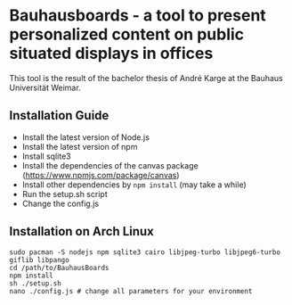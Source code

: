 # Bauhausboards - a tool to present personalized content on public situated displays in offices

This tool is the result of the bachelor thesis of André Karge at the Bauhaus Universität Weimar.

## Installation Guide
- Install the latest version of Node.js
- Install the latest version of npm
- Install sqlite3
- Install the dependencies of the canvas package (https://www.npmjs.com/package/canvas)
- Install other dependencies by ```npm install``` (may take a while)
- Run the setup.sh script
- Change the config.js

## Installation on Arch Linux
```
sudo pacman -S nodejs npm sqlite3 cairo libjpeg-turbo libjpeg6-turbo giflib libpango
cd /path/to/BauhausBoards
npm install
sh ./setup.sh
nano ./config.js # change all parameters for your environment
```

<!--
TODO:
- mailserver or mailcatcher??
-->
